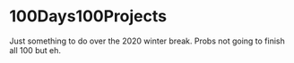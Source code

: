 # 100Days100Projects
Just something to do over the 2020 winter break. Probs not going to finish all 100 but eh.
